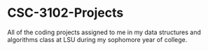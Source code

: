 # CSC-3102-Projects
All of the coding projects assigned to me in my data structures and algorithms class at LSU during my sophomore year of college.
